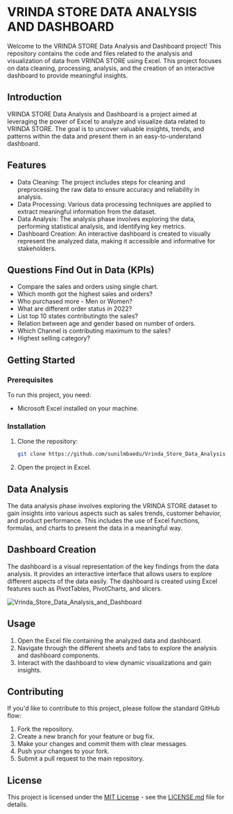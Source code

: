 # VRINDA STORE DATA ANALYSIS AND DASHBOARD

Welcome to the VRINDA STORE Data Analysis and Dashboard project! This repository contains the code and files related to the analysis and visualization of data from VRINDA STORE using Excel. This project focuses on data cleaning, processing, analysis, and the creation of an interactive dashboard to provide meaningful insights.

## Introduction

VRINDA STORE Data Analysis and Dashboard is a project aimed at leveraging the power of Excel to analyze and visualize data related to VRINDA STORE. The goal is to uncover valuable insights, trends, and patterns within the data and present them in an easy-to-understand dashboard.

## Features

- Data Cleaning: The project includes steps for cleaning and preprocessing the raw data to ensure accuracy and reliability in analysis.
- Data Processing: Various data processing techniques are applied to extract meaningful information from the dataset.
- Data Analysis: The analysis phase involves exploring the data, performing statistical analysis, and identifying key metrics.
- Dashboard Creation: An interactive dashboard is created to visually represent the analyzed data, making it accessible and informative for stakeholders.

## Questions Find Out in Data (KPIs)

- Compare the sales and orders using single chart.
- Which month got the highest sales and orders?
- Who purchased more - Men or Women?
- What are different order status in 2022?
- List top 10 states contributingto the sales?
- Relation between age and gender based on number of orders.
- Which Channel is contributing maximum to the sales?
- Highest selling category?

## Getting Started

### Prerequisites

To run this project, you need:

- Microsoft Excel installed on your machine.

### Installation

1. Clone the repository:

   ```bash
   git clone https://github.com/sunilmbaedu/Vrinda_Store_Data_Analysis_and_Dashboard.git
   ```

2. Open the project in Excel.

## Data Analysis

The data analysis phase involves exploring the VRINDA STORE dataset to gain insights into various aspects such as sales trends, customer behavior, and product performance. This includes the use of Excel functions, formulas, and charts to present the data in a meaningful way.

## Dashboard Creation

The dashboard is a visual representation of the key findings from the data analysis. It provides an interactive interface that allows users to explore different aspects of the data easily. The dashboard is created using Excel features such as PivotTables, PivotCharts, and slicers.

![Vrinda_Store_Data_Analysis_and_Dashboard](https://github.com/sunilmbaedu/Vrinda_Store_Data_Analysis_and_Dashboard/assets/154014386/9bd2f27c-a0ba-4b6a-86b6-da409ea45f6b)


## Usage

1. Open the Excel file containing the analyzed data and dashboard.
2. Navigate through the different sheets and tabs to explore the analysis and dashboard components.
3. Interact with the dashboard to view dynamic visualizations and gain insights.

## Contributing

If you'd like to contribute to this project, please follow the standard GitHub flow:

1. Fork the repository.
2. Create a new branch for your feature or bug fix.
3. Make your changes and commit them with clear messages.
4. Push your changes to your fork.
5. Submit a pull request to the main repository.

## License

This project is licensed under the [MIT License](LICENSE.md) - see the [LICENSE.md](LICENSE.md) file for details.
